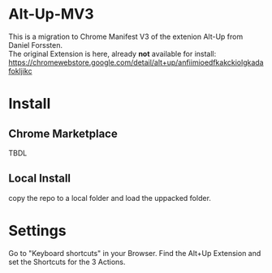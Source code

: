 # Alt-Up-MV3

This is a migration to Chrome Manifest V3 of the extenion Alt-Up from Daniel Forssten.  
The original Extension is here, already **not** available for install: https://chromewebstore.google.com/detail/alt+up/anfiimioedfkakckiolgkadafokljikc

# Install

## Chrome Marketplace

TBDL

## Local Install

copy the repo to a local folder and load the uppacked folder.

# Settings

Go to "Keyboard shortcuts" in your Browser. Find the Alt+Up Extension and set the Shortcuts for the 3 Actions.

